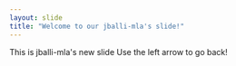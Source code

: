 ```yaml
---
layout: slide
title: "Welcome to our jballi-mla's slide!"
---
```

This is jballi-mla's new slide
Use the left arrow to go back!
